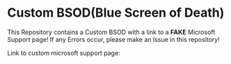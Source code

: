 # Custom BSOD(Blue Screen of Death)

This Repository contains a Custom BSOD with a link to a **FAKE** Microsoft Support page! If any Errors occur, please make an Issue in this repository!


Link to custom microsoft support page:
